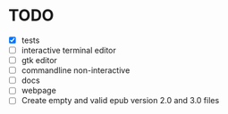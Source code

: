 # TODO

- [x] tests
- [ ] interactive terminal editor
- [ ] gtk editor
- [ ] commandline non-interactive
- [ ] docs
- [ ] webpage
- [ ] Create empty and valid epub version 2.0 and 3.0 files
